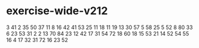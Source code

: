# exercise-wide-v212
3
41
2
35
50
37
11
8
16
42
41
53
25
11
18
11
19
13
30
57
5
58
25
5
52
8
80
33
6
23
53
31
2
2
13
70
84
23
12
42
17
31
54
72
18
60
18
15
53
21
14
52
54
55
16
4
17
32
31
72
16
23
52

